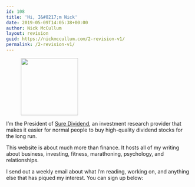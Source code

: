 ```yaml
---
id: 108
title: 'Hi, I&#8217;m Nick'
date: 2019-05-09T14:05:38+00:00
author: Nick McCullum
layout: revision
guid: https://nickmccullum.com/2-revision-v1/
permalink: /2-revision-v1/
---
```

<div class="wp-block-image">
  <figure class="alignright is-resized"><img src="https://nickmccullum.com/wp-content/uploads/2019/03/0Y2A0586-2-1-1024x1024.jpg" alt="" class="wp-image-12" width="155" height="155" srcset="https://nickmccullum.com/wp-content/uploads/2019/03/0Y2A0586-2-1-1024x1024.jpg 1024w, https://nickmccullum.com/wp-content/uploads/2019/03/0Y2A0586-2-1-150x150.jpg 150w, https://nickmccullum.com/wp-content/uploads/2019/03/0Y2A0586-2-1-300x300.jpg 300w, https://nickmccullum.com/wp-content/uploads/2019/03/0Y2A0586-2-1-768x768.jpg 768w, https://nickmccullum.com/wp-content/uploads/2019/03/0Y2A0586-2-1-500x500.jpg 500w, https://nickmccullum.com/wp-content/uploads/2019/03/0Y2A0586-2-1-1200x1200.jpg 1200w, https://nickmccullum.com/wp-content/uploads/2019/03/0Y2A0586-2-1-400x400.jpg 400w, https://nickmccullum.com/wp-content/uploads/2019/03/0Y2A0586-2-1-800x800.jpg 800w, https://nickmccullum.com/wp-content/uploads/2019/03/0Y2A0586-2-1-200x200.jpg 200w, https://nickmccullum.com/wp-content/uploads/2019/03/0Y2A0586-2-1-57x57.jpg 57w, https://nickmccullum.com/wp-content/uploads/2019/03/0Y2A0586-2-1-72x72.jpg 72w, https://nickmccullum.com/wp-content/uploads/2019/03/0Y2A0586-2-1-114x114.jpg 114w, https://nickmccullum.com/wp-content/uploads/2019/03/0Y2A0586-2-1-144x144.jpg 144w" sizes="(max-width: 155px) 100vw, 155px" /></figure>
</div>

I&#8217;m the President of [Sure Dividend](http://www.suredividend.com/), an investment research provider that makes it easier for normal people to buy high-quality dividend stocks for the long run.

This website is about much more than finance. It hosts all of my writing about business, investing, fitness, marathoning, psychology, and relationships. 

I send out a weekly email about what I&#8217;m reading, working on, and anything else that has piqued my interest. You can sign up below:

<!-- Begin Mailchimp Signup Form -->

<link href="//cdn-images.mailchimp.com/embedcode/horizontal-slim-10_7.css" rel="stylesheet" type="text/css" />


<div id="mc_embed_signup">
</div>

<!--End mc_embed_signup-->